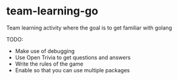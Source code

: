 # team-learning-go
Team learning activity where the goal is to get familiar with golang

TODO:
- Make use of debugging
- Use Open Trivia to get questions and answers
- Write the rules of the game
- Enable so that you can use multiple packages
